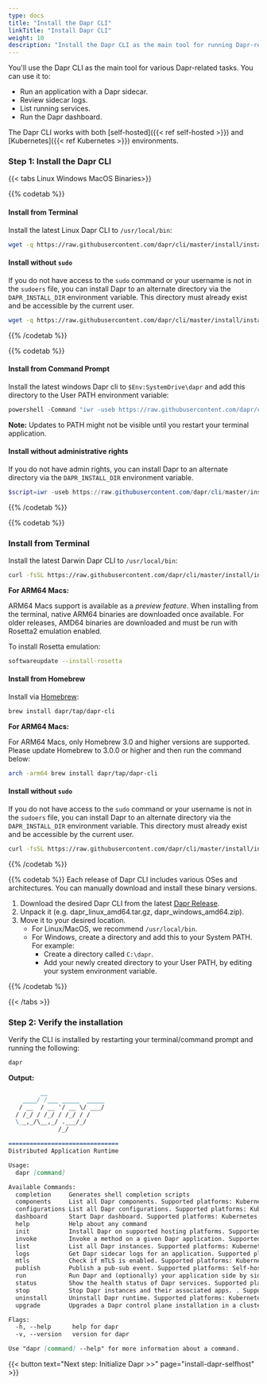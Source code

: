 ```yaml
---
type: docs
title: "Install the Dapr CLI"
linkTitle: "Install Dapr CLI"
weight: 10
description: "Install the Dapr CLI as the main tool for running Dapr-related tasks"
---
```


You'll use the Dapr CLI as the main tool for various Dapr-related tasks. You can use it to:

- Run an application with a Dapr sidecar.
- Review sidecar logs.
- List running services.
- Run the Dapr dashboard.

The Dapr CLI works with both [self-hosted]({{< ref self-hosted >}}) and [Kubernetes]({{< ref Kubernetes >}}) environments.

### Step 1: Install the Dapr CLI

{{< tabs Linux Windows MacOS Binaries>}}

{{% codetab %}}

#### Install from Terminal

Install the latest Linux Dapr CLI to `/usr/local/bin`:

```bash
wget -q https://raw.githubusercontent.com/dapr/cli/master/install/install.sh -O - | /bin/bash
```

#### Install without `sudo`

If you do not have access to the `sudo` command or your username is not in the `sudoers` file, you can install Dapr to an alternate directory via the `DAPR_INSTALL_DIR` environment variable. This directory must already exist and be accessible by the current user.

```bash
wget -q https://raw.githubusercontent.com/dapr/cli/master/install/install.sh -O - | DAPR_INSTALL_DIR="$HOME/dapr" /bin/bash
```

{{% /codetab %}}

{{% codetab %}}

#### Install from Command Prompt

Install the latest windows Dapr cli to `$Env:SystemDrive\dapr` and add this directory to the User PATH environment variable:

```powershell
powershell -Command "iwr -useb https://raw.githubusercontent.com/dapr/cli/master/install/install.ps1 | iex"
```

**Note:** Updates to PATH might not be visible until you restart your terminal application.

#### Install without administrative rights

If you do not have admin rights, you can install Dapr to an alternate directory via the `DAPR_INSTALL_DIR` environment variable.

```powershell
$script=iwr -useb https://raw.githubusercontent.com/dapr/cli/master/install/install.ps1; $block=[ScriptBlock]::Create($script); invoke-command -ScriptBlock $block -ArgumentList "", "$HOME/dapr"
```

{{% /codetab %}}

{{% codetab %}}

### Install from Terminal

Install the latest Darwin Dapr CLI to `/usr/local/bin`:

```bash
curl -fsSL https://raw.githubusercontent.com/dapr/cli/master/install/install.sh | /bin/bash
```

**For ARM64 Macs:**

ARM64 Macs support is available as a *preview feature*. When installing from the terminal, native ARM64 binaries are downloaded once available. For older releases, AMD64 binaries are downloaded and must be run with Rosetta2 emulation enabled.

To install Rosetta emulation:

```bash
softwareupdate --install-rosetta
```

#### Install from Homebrew

Install via [Homebrew](https://brew.sh):

```bash
brew install dapr/tap/dapr-cli
```

**For ARM64 Macs:**

For ARM64 Macs, only Homebrew 3.0 and higher versions are supported. Please update Homebrew to 3.0.0 or higher and then run the command below:

```bash
arch -arm64 brew install dapr/tap/dapr-cli
```

#### Install without `sudo`
If you do not have access to the `sudo` command or your username is not in the `sudoers` file, you can install Dapr to an alternate directory via the `DAPR_INSTALL_DIR` environment variable. This directory must already exist and be accessible by the current user.

```bash
curl -fsSL https://raw.githubusercontent.com/dapr/cli/master/install/install.sh | DAPR_INSTALL_DIR="$HOME/dapr" /bin/bash
```

{{% /codetab %}}

{{% codetab %}}
Each release of Dapr CLI includes various OSes and architectures. You can manually download and install these binary versions.

1. Download the desired Dapr CLI from the latest [Dapr Release](https://github.com/dapr/cli/releases).
2. Unpack it (e.g. dapr_linux_amd64.tar.gz, dapr_windows_amd64.zip).
3. Move it to your desired location.
   - For Linux/MacOS, we recommend `/usr/local/bin`.
   - For Windows, create a directory and add this to your System PATH. For example:
     - Create a directory called `C:\dapr`.
     - Add your newly created directory to your User PATH, by editing your system environment variable.

{{% /codetab %}}

{{< /tabs >}}

### Step 2: Verify the installation

Verify the CLI is installed by restarting your terminal/command prompt and running the following:

```bash
dapr
```

**Output:**

```md
         __
    ____/ /___ _____  _____
   / __  / __ '/ __ \/ ___/
  / /_/ / /_/ / /_/ / /
  \__,_/\__,_/ .___/_/
              /_/

===============================
Distributed Application Runtime

Usage:
  dapr [command]

Available Commands:
  completion     Generates shell completion scripts
  components     List all Dapr components. Supported platforms: Kubernetes
  configurations List all Dapr configurations. Supported platforms: Kubernetes
  dashboard      Start Dapr dashboard. Supported platforms: Kubernetes and self-hosted
  help           Help about any command
  init           Install Dapr on supported hosting platforms. Supported platforms: Kubernetes and self-hosted
  invoke         Invoke a method on a given Dapr application. Supported platforms: Self-hosted
  list           List all Dapr instances. Supported platforms: Kubernetes and self-hosted
  logs           Get Dapr sidecar logs for an application. Supported platforms: Kubernetes
  mtls           Check if mTLS is enabled. Supported platforms: Kubernetes
  publish        Publish a pub-sub event. Supported platforms: Self-hosted
  run            Run Dapr and (optionally) your application side by side. Supported platforms: Self-hosted
  status         Show the health status of Dapr services. Supported platforms: Kubernetes
  stop           Stop Dapr instances and their associated apps. . Supported platforms: Self-hosted
  uninstall      Uninstall Dapr runtime. Supported platforms: Kubernetes and self-hosted
  upgrade        Upgrades a Dapr control plane installation in a cluster. Supported platforms: Kubernetes

Flags:
  -h, --help      help for dapr
  -v, --version   version for dapr

Use "dapr [command] --help" for more information about a command.
```

{{< button text="Next step: Initialize Dapr >>" page="install-dapr-selfhost" >}}
